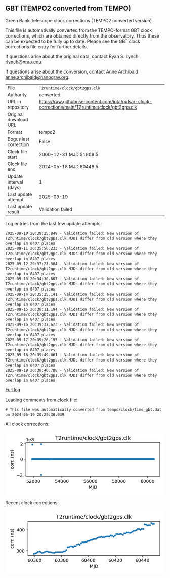 
## GBT (TEMPO2 converted from TEMPO)

Green Bank Telescope clock corrections (TEMPO2 converted version)

This file is automativally converted from the TEMPO-format GBT
clock corrections, which are obtained directly from the observatory.
Thus these can be expected to be fully up to date. Please see the
GBT clock corrections file entry for further details.

If questions arise about the original data, contact Ryan S. Lynch
<rlynch@nrao.edu>.

If questions arise about the conversion, contact Anne Archibald
<anne.archibald@nanograv.org>.

|     |     |
|:--- |:--- |
| File | `T2runtime/clock/gbt2gps.clk` |
| Authority | converted |
| URL in repository | <https://raw.githubusercontent.com/ipta/pulsar-clock-corrections/main/T2runtime/clock/gbt2gps.clk> |
| Original download URL | <None> |
| Format | tempo2 |
| Bogus last correction | False |
| Clock file start | 2000-12-31 MJD 51909.5 |
| Clock file end | 2024-05-18 MJD 60448.5 |
| Update interval (days) | 1 |
| Last update attempt | 2025-09-19 |
| Last update result | Validation failed |

Log entries from the last few update attempts:
```
2025-09-10 20:39:25.849 - Validation failed: New version of T2runtime/clock/gbt2gps.clk MJDs differ from old version where they overlap in 8407 places
2025-09-11 20:35:56.233 - Validation failed: New version of T2runtime/clock/gbt2gps.clk MJDs differ from old version where they overlap in 8407 places
2025-09-12 20:37:23.384 - Validation failed: New version of T2runtime/clock/gbt2gps.clk MJDs differ from old version where they overlap in 8407 places
2025-09-13 20:34:30.807 - Validation failed: New version of T2runtime/clock/gbt2gps.clk MJDs differ from old version where they overlap in 8407 places
2025-09-14 20:35:25.141 - Validation failed: New version of T2runtime/clock/gbt2gps.clk MJDs differ from old version where they overlap in 8407 places
2025-09-15 20:38:11.194 - Validation failed: New version of T2runtime/clock/gbt2gps.clk MJDs differ from old version where they overlap in 8407 places
2025-09-16 20:39:37.623 - Validation failed: New version of T2runtime/clock/gbt2gps.clk MJDs differ from old version where they overlap in 8407 places
2025-09-17 20:39:26.155 - Validation failed: New version of T2runtime/clock/gbt2gps.clk MJDs differ from old version where they overlap in 8407 places
2025-09-18 20:39:49.061 - Validation failed: New version of T2runtime/clock/gbt2gps.clk MJDs differ from old version where they overlap in 8407 places
2025-09-19 20:38:40.708 - Validation failed: New version of T2runtime/clock/gbt2gps.clk MJDs differ from old version where they overlap in 8407 places
```
[Full log](https://raw.githubusercontent.com/ipta/pulsar-clock-corrections/main/log/T2runtime/clock/gbt2gps.clk.log)

Leading comments from clock file:

    # This file was automatically converted from tempo/clock/time_gbt.dat on 2024-05-19 20:29:30.939



All clock corrections:

![plot of all clock corrections](gbt2gps.clk.png "All corrections")

Recent clock corrections:

![plot of recent clock corrections](gbt2gps.clk.short.png "Recent corrections")

